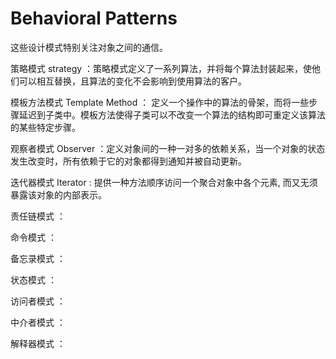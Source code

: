 ﻿# Behavioral Patterns
这些设计模式特别关注对象之间的通信。

策略模式 strategy ：策略模式定义了一系列算法，并将每个算法封装起来，使他们可以相互替换，且算法的变化不会影响到使用算法的客户。

模板方法模式 Template Method ： 定义一个操作中的算法的骨架，而将一些步骤延迟到子类中。模板方法使得子类可以不改变一个算法的结构即可重定义该算法的某些特定步骤。

观察者模式 Observer ：定义对象间的一种一对多的依赖关系，当一个对象的状态发生改变时，所有依赖于它的对象都得到通知并被自动更新。

迭代器模式 Iterator  : 提供一种方法顺序访问一个聚合对象中各个元素, 而又无须暴露该对象的内部表示。

责任链模式 ：

命令模式 ：

备忘录模式 ： 

状态模式 ： 

访问者模式 ： 

中介者模式 ：

解释器模式 ：